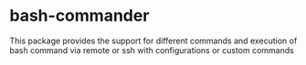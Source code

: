 # bash-commander
This package provides the support for different commands and execution of bash command via remote or ssh with configurations or custom commands
